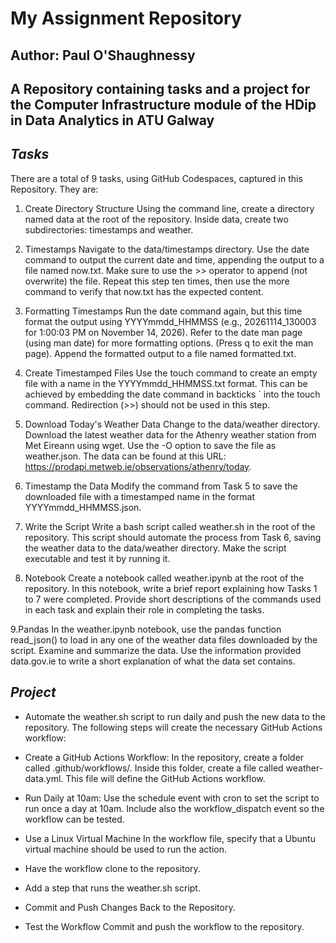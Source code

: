 # **My Assignment Repository**

## Author: Paul O'Shaughnessy

## A Repository containing tasks and a project for the Computer Infrastructure module of the HDip in Data Analytics in ATU Galway

## ***Tasks***

There are a total of 9 tasks, using GitHub Codespaces, captured in this Repository. They are:

1. Create Directory Structure
Using the command line, create a directory named data at the root of the repository. Inside data, create two subdirectories: timestamps and weather.

2. Timestamps
Navigate to the data/timestamps directory. Use the date command to output the current date and time, appending the output to a file named now.txt. Make sure to use the >> operator to append (not overwrite) the file. Repeat this step ten times, then use the more command to verify that now.txt has the expected content.

3. Formatting Timestamps
Run the date command again, but this time format the output using YYYYmmdd_HHMMSS (e.g., 20261114_130003 for 1:00:03 PM on November 14, 2026). Refer to the date man page (using man date) for more formatting options. (Press q to exit the man page). Append the formatted output to a file named formatted.txt.

4. Create Timestamped Files
Use the touch command to create an empty file with a name in the YYYYmmdd_HHMMSS.txt format. This can be achieved by embedding the date command in backticks ` into the touch command. Redirection (>>) should not be used in this step.

5. Download Today's Weather Data
Change to the data/weather directory. Download the latest weather data for the Athenry weather station from Met Eireann using wget. Use the -O <filename> option to save the file as weather.json. The data can be found at this URL:
https://prodapi.metweb.ie/observations/athenry/today.

6. Timestamp the Data
Modify the command from Task 5 to save the downloaded file with a timestamped name in the format YYYYmmdd_HHMMSS.json.

7. Write the Script
Write a bash script called weather.sh in the root of the repository. This script should automate the process from Task 6, saving the weather data to the data/weather directory. Make the script executable and test it by running it.

8. Notebook
Create a notebook called weather.ipynb at the root of the repository. In this notebook, write a brief report explaining how Tasks 1 to 7 were completed. Provide short descriptions of the commands used in each task and explain their role in completing the tasks.

9.Pandas
In the weather.ipynb notebook, use the pandas function read_json() to load in any one of the weather data files downloaded by the script. Examine and summarize the data. Use the information provided data.gov.ie to write a short explanation of what the data set contains.

## ***Project***

* Automate the weather.sh script to run daily and push the new data to the repository. The following steps will create the necessary GitHub Actions workflow:

* Create a GitHub Actions Workflow: In the repository, create a folder called .github/workflows/. Inside this folder, create a file called weather-data.yml. This file will define the GitHub Actions workflow.

* Run Daily at 10am: Use the schedule event with cron to set the script to run once a day at 10am. Include also the workflow_dispatch event so the workflow can be tested.

* Use a Linux Virtual Machine In the workflow file, specify that a Ubuntu virtual machine should be used to run the action.

* Have the workflow clone to the repository.

* Add a step that runs the weather.sh script.

* Commit and Push Changes Back to the Repository.

* Test the Workflow Commit and push the workflow to the repository. 

